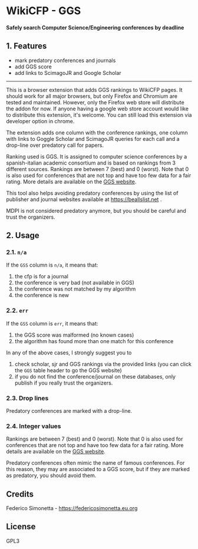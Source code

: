 # WikiCFP - GGS

#### Safely search Computer Science/Engineering conferences by deadline

## 1. Features

* mark predatory conferences and journals
* add GGS score
* add links to ScimagoJR and Google Scholar

---

This is a browser extension that adds GGS rankings to WikiCFP pages.  It should
work for all major browsers, but only Firefox and Chromium are tested and
maintained. However, only the Firefox web store will distribute the addon for
now. If anyone having a google web store account would like to distribute this
extension, it's welcome. You can still load this extension via developer option
in chrome.

The extension adds one column with the conference rankings, one column with 
links to Goggle Scholar and ScimagoJR queries for each call and a drop-line over
predatory call for papers.

Ranking used is GGS. It is assigned to computer science conferences by a
spanish-italian academic consortium and is based on rankings from 3 different
sources. Rankings are between 7 (best) and 0 (worst). Note that 0 is also used for
conferences that are not top and have too few data for a fair rating. More
details are available on the [GGS website](https://scie.lcc.uma.es:8443/).

 This tool also helps avoiding predatory conferences by using the list of
 publisher and journal websites available at https://beallslist.net .

 MDPI is not considered predatory anymore, but you should be careful and trust
 the organizers.

## 2. Usage

### 2.1. `n/a`
If the `GSS` column is `n/a`, it means that:
1. the cfp is for a journal
2. the conference is very bad (not available in GGS)
3. the conference was not matched by my algorithm
4. the conference is new

### 2.2. `err`
If the `GSS` column is `err`, it means that:
1. the GGS score was malformed (no known cases)
2. the algorithm has found more than one match for this conference

In any of the above cases, I strongly suggest you to 
1. check scholar, sjr and GGS rankings via the provided links (you can click
  the `GGS` table header to go the GGS website)
2. if you do not find the conference/journal on these databases, only publish
  if you really trust the organizers.

### 2.3. Drop lines

Predatory conferences are marked with a drop-line.

### 2.4. Integer values

Rankings are between 7 (best) and 0 (worst). Note that 0 is also used for
conferences that are not top and have too few data for a fair rating. More
details are available on the [GGS website](https://scie.lcc.uma.es:8443/).

Predatory conferences often mimic the name of famous conferences. For this
reason, they may are associated to a GGS score, but if they are marked as
predatory, you should avoid them.

## Credits

Federico Simonetta - https://federicosimonetta.eu.org

## License

GPL3
